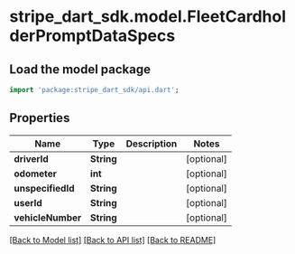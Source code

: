 # stripe_dart_sdk.model.FleetCardholderPromptDataSpecs

## Load the model package
```dart
import 'package:stripe_dart_sdk/api.dart';
```

## Properties
Name | Type | Description | Notes
------------ | ------------- | ------------- | -------------
**driverId** | **String** |  | [optional] 
**odometer** | **int** |  | [optional] 
**unspecifiedId** | **String** |  | [optional] 
**userId** | **String** |  | [optional] 
**vehicleNumber** | **String** |  | [optional] 

[[Back to Model list]](../README.md#documentation-for-models) [[Back to API list]](../README.md#documentation-for-api-endpoints) [[Back to README]](../README.md)


